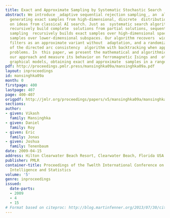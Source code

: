 ```yaml
---
title: Exact and Approximate Sampling by Systematic Stochastic Search
abstract: We introduce _adaptive sequential rejection sampling_, an  algorithm for
  generating exact samples from high-dimensional, discrete  distributions, building
  on ideas from classical AI search. Just as  systematic search algorithms like A*
  recursively build complete  solutions from partial solutions, sequential rejection
  sampling  recursively builds exact samples over high-dimensional spaces from  exact
  samples over lower-dimensional subspaces. Our algorithm recovers  widely-used particle
  filters as an approximate variant without  adaptation, and a randomized version
  of the directed arc consistency  algorithm with backtracking when applied to deterministic
  problems. In  this paper, we present the mathematical and algorithmic underpinnings  of
  our approach and measure its behavior on ferromagnetic Isings and  other probabilistic
  graphical models, obtaining exact and approximate  samples in a range of situations.
pdf: http://proceedings.pmlr.press/mansinghka09a/mansinghka09a.pdf
layout: inproceedings
id: mansinghka09a
month: 0
firstpage: 400
lastpage: 407
page: 400-407
origpdf: http://jmlr.org/proceedings/papers/v5/mansinghka09a/mansinghka09a.pdf
sections: 
author:
- given: Vikash
  family: Mansinghka
- given: Daniel
  family: Roy
- given: Eric
  family: Jonas
- given: Joshua
  family: Tenenbaum
date: 2009-04-15
address: Hilton Clearwater Beach Resort, Clearwater Beach, Florida USA
publisher: PMLR
container-title: Proceedings of the Twelth International Conference on Artificial
  Intelligence and Statistics
volume: '5'
genre: inproceedings
issued:
  date-parts:
  - 2009
  - 4
  - 15
# Format based on citeproc: http://blog.martinfenner.org/2013/07/30/citeproc-yaml-for-bibliographies/
---
```

